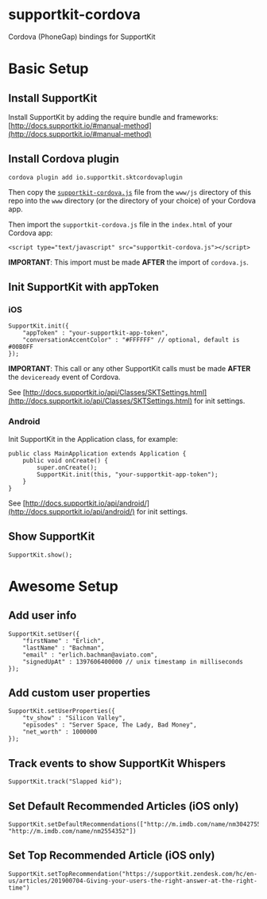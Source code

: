 # supportkit-cordova
Cordova (PhoneGap) bindings for SupportKit

# Basic Setup

## Install SupportKit

Install SupportKit by adding the require bundle and frameworks: [http://docs.supportkit.io/#manual-method](http://docs.supportkit.io/#manual-method)

## Install Cordova plugin

	cordova plugin add io.supportkit.sktcordovaplugin

Then copy the [`supportkit-cordova.js`](https://github.com/supportkit/supportkit-cordova/blob/master/www/js/supportkit-cordova.js) file from the `www/js` directory of this repo into the `www` directory (or the directory of your choice) of your Cordova app.

Then import the `supportkit-cordova.js` file in the `index.html` of your Cordova app:

	<script type="text/javascript" src="supportkit-cordova.js"></script>

**IMPORTANT**: This import must be made **AFTER** the import of `cordova.js`. 

## Init SupportKit with appToken

### iOS
	SupportKit.init({
    	"appToken" : "your-supportkit-app-token",
    	"conversationAccentColor" : "#FFFFFF" // optional, default is #00B0FF
	});
	
**IMPORTANT**: This call or any other SupportKit calls must be made **AFTER** the `deviceready` event of Cordova.

See [http://docs.supportkit.io/api/Classes/SKTSettings.html](http://docs.supportkit.io/api/Classes/SKTSettings.html) for init settings.

### Android

Init SupportKit in the Application class, for example:

	public class MainApplication extends Application {
	    public void onCreate() {
	        super.onCreate();
	        SupportKit.init(this, "your-supportkit-app-token");
	    }
	}

See [http://docs.supportkit.io/api/android/](http://docs.supportkit.io/api/android/) for init settings.


## Show SupportKit

	SupportKit.show();

# Awesome Setup

## Add user info

	SupportKit.setUser({
		"firstName" : "Erlich",
		"lastName" : "Bachman",
		"email" : "erlich.bachman@aviato.com",
		"signedUpAt" : 1397606400000 // unix timestamp in milliseconds
	});

## Add custom user properties

	SupportKit.setUserProperties({
		"tv_show" : "Silicon Valley",
		"episodes" : "Server Space, The Lady, Bad Money",
		"net_worth" : 1000000
	});

## Track events to show SupportKit Whispers

    SupportKit.track("Slapped kid");

## Set Default Recommended Articles (iOS only)
	
	SupportKit.setDefaultRecommendations(["http://m.imdb.com/name/nm3042755", "http://m.imdb.com/name/nm2554352"])

## Set Top Recommended Article (iOS only)

	SupportKit.setTopRecommendation("https://supportkit.zendesk.com/hc/en-us/articles/201900704-Giving-your-users-the-right-answer-at-the-right-time")
